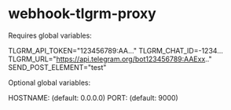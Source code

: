 # webhook-tlgrm-proxy

Requires global variables:

TLGRM_API_TOKEN="123456789:AA..."
TLGRM_CHAT_ID=-1234...
TLGRM_URL="https://api.telegram.org/bot123456789:AAExx.."
SEND_POST_ELEMENT="test"

Optional global variables:

HOSTNAME: (default: 0.0.0.0)
PORT: (default: 9000)
